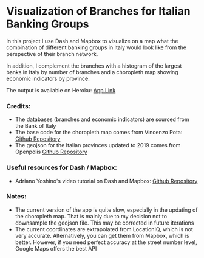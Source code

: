 # Visualization of Branches for Italian Banking Groups

In this project I use Dash and Mapbox to visualize on a map what the combination of different banking groups in Italy would look like from the perspective of their branch network.

In addition, I complement the branches with a histogram of the largest banks in Italy by number of branches and a choropleth map showing economic indicators by province.

The output is available on Heroku: [App Link](https://dash-mapbox-italian-banks.herokuapp.com/)

### Credits:
+ The databases (branches and economic indicators) are sourced from the Bank of Italy
+ The base code for the choropleth map comes from Vincenzo Pota: [Github Repository](https://github.com/vincepota/plotly_choropleth_tutorial)
+ The geojson for the Italian provinces updated to 2019 comes from Openpolis [Github Repository](https://github.com/openpolis/geojson-italy?files=1)

### Useful resources for Dash / Mapbox:
+ Adriano Yoshino's video tutorial on Dash and Mapbox: [Github Repository](https://github.com/amyoshino/Dash_Tutorial_Series)

### Notes:
+ The current version of the app is quite slow, especially in the updating of the choropleth map. That is mainly due to my decision not to downsample the geojson file. This may be corrected in future iterations
+ The current coordinates are extrapolated from LocationIQ, which is not very accurate. Alternatively, you can get them from Mapbox, which is better. However, if you need perfect accuracy at the street number level, Google Maps offers the best API
